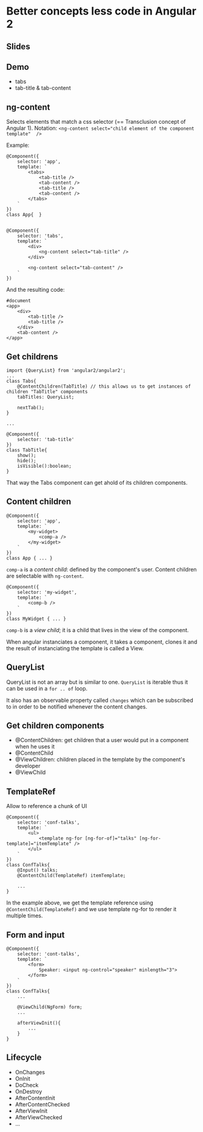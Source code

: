 # Better concepts less code in Angular 2

## Slides


## Demo

* tabs
* tab-title & tab-content


## ng-content
Selects elements that match a css selector (== Transclusion concept of Angular 1).
Notation: `<ng-content select="child element of the component template"  />`

Example:

```
@Component({
    selector: 'app',
    template: `
        <tabs>
            <tab-title />
            <tab-content />
            <tab-title />
            <tab-content />
        </tabs>
    `
})
class App{  }


@Component({
    selector: 'tabs',
    template: `
        <div>
            <ng-content select="tab-title" />
        </div>

        <ng-content select="tab-content" />
    `
})
```

And the resulting code:

```
#document
<app>
    <div>
        <tab-title />
        <tab-title />
    </div>
    <tab-content />
</app>
```

## Get childrens
```
import {QueryList} from 'angular2/angular2';
...
class Tabs{
    @ContentChildren(TabTitle) // this allows us to get instances of children "TabTitle" components
    tabTitles: QueryList;

    nextTab();
}

...

@Component({
    selector: 'tab-title'
})
class TabTitle{
    show();
    hide();
    isVisible():boolean;
}
```

That way the Tabs component can get ahold of its children components.

## Content children

```
@Component({
    selector: 'app',
    template: `
        <my-widget>
            <comp-a />
        </my-widget>
    `
})
class App { ... }
```

`comp-a` is a _content child_: defined by the component's user. Content children are selectable with `ng-content`.

```
@Component({
    selector: 'my-widget',
    template: `
        <comp-b />
    `
})
class MyWidget { ... }
```

`comp-b` is a _view child_; it is a child that lives in the view of the component.

When angular instanciates a component, it takes a component, clones it and the result of instanciating the template is called a View.

## QueryList
QueryList is not an array but is similar to one. `QueryList` is iterable thus it can be used in a `for .. of` loop.

It also has an observable property called `changes` which can be subscribed to in order to be notified whenever the content changes.

## Get children components
* @ContentChildren: get children that a user would put in a component when he uses it
* @ContentChild
* @ViewChildren: children placed in the template by the component's developer
* @ViewChild

## TemplateRef
Allow to reference a chunk of UI

```
@Component({
    selector: 'conf-talks',
    template: `
        <ul>
            <template ng-for [ng-for-of]="talks" [ng-for-template]="itemTemplate" />
        </ul>
    `
})
class ConfTalks{
    @Input() talks;
    @ContentChild(TemplateRef) itemTemplate;

    ...
}
```

In the example above, we get the template reference using `@ContentChild(TemplateRef)` and we use template ng-for to render it multiple times.

## Form and input

```
@Component({
    selector: 'cont-talks',
    template: `
        <form>
            Speaker: <input ng-control="speaker" minlength="3">
        </form>
    `
})
class ConfTalks{
    ...

    @ViewChild(NgForm) form;
    ...

    afterViewInit(){
        ...
    }
}
```

## Lifecycle
* OnChanges
* OnInit
* DoCheck
* OnDestroy
* AfterContentInit
* AfterContentChecked
* AfterViewInit
* AfterViewChecked
* ...


